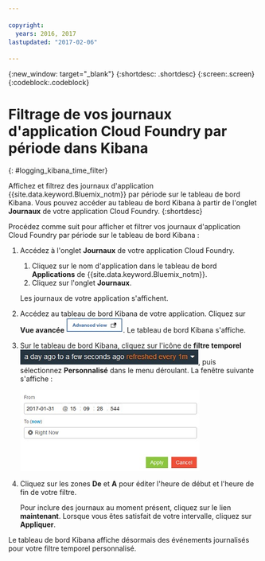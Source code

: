 ```yaml
---

copyright:
  years: 2016, 2017
lastupdated: "2017-02-06"

---
```



{:new_window: target="_blank"}
{:shortdesc: .shortdesc}
{:screen:.screen}
{:codeblock:.codeblock}


# Filtrage de vos journaux d'application Cloud Foundry par période dans Kibana
<!-- for example, Uploading your data -->
{: #logging_kibana_time_filter}


Affichez et filtrez des journaux d'application {{site.data.keyword.Bluemix_notm}} par période sur le tableau de bord Kibana. Vous pouvez accéder au tableau de bord Kibana à partir de l'onglet **Journaux** de votre application Cloud Foundry. 
{:shortdesc}

Procédez comme suit pour afficher et filtrer vos journaux d'application Cloud Foundry par période sur le tableau de bord Kibana :

1. Accédez à l'onglet **Journaux** de votre application Cloud Foundry. 

    1. Cliquez sur le nom d'application dans le tableau de bord **Applications** de {{site.data.keyword.Bluemix_notm}}.
    2. Cliquez sur l'onglet **Journaux**. 
    
    Les journaux de votre application s'affichent.

2. Accédez au tableau de bord Kibana de votre application. Cliquez sur **Vue avancée** ![](images/logging_advanced_view.jpg). Le tableau de bord Kibana s'affiche.


3. Sur le tableau de bord Kibana, cliquez sur l'icône de **filtre temporel** ![](images/logging_kibana_time_filter.jpg), puis sélectionnez **Personnalisé** dans le menu déroulant. La fenêtre suivante s'affiche :

    ![Filtre temporel personnalisé sur le tableau de bord Kibana](images/logging_custom_time_filter.jpg)

4. Cliquez sur les zones **De** et **A** pour éditer l'heure de début et l'heure de fin de votre filtre. 
    
    Pour inclure des journaux au moment présent, cliquez sur le lien **maintenant**. 
    Lorsque vous êtes satisfait de votre intervalle, cliquez sur **Appliquer**. 

Le tableau de bord Kibana affiche désormais des événements journalisés pour votre filtre temporel personnalisé.

